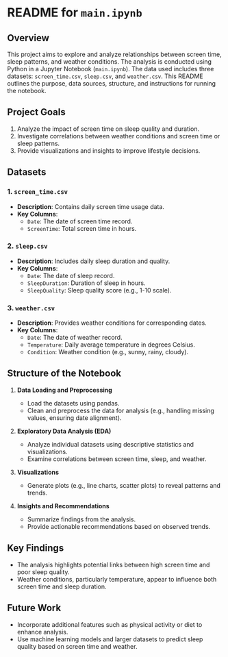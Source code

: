 # README for `main.ipynb`

## Overview

This project aims to explore and analyze relationships between screen time, sleep patterns, and weather conditions. The analysis is conducted using Python in a Jupyter Notebook (`main.ipynb`). The data used includes three datasets: `screen_time.csv`, `sleep.csv`, and `weather.csv`. This README outlines the purpose, data sources, structure, and instructions for running the notebook.

## Project Goals

1. Analyze the impact of screen time on sleep quality and duration.
2. Investigate correlations between weather conditions and screen time or sleep patterns.
3. Provide visualizations and insights to improve lifestyle decisions.

## Datasets

### 1. `screen_time.csv`
- **Description**: Contains daily screen time usage data.
- **Key Columns**:
  - `Date`: The date of screen time record.
  - `ScreenTime`: Total screen time in hours.

### 2. `sleep.csv`
- **Description**: Includes daily sleep duration and quality.
- **Key Columns**:
  - `Date`: The date of sleep record.
  - `SleepDuration`: Duration of sleep in hours.
  - `SleepQuality`: Sleep quality score (e.g., 1-10 scale).

### 3. `weather.csv`
- **Description**: Provides weather conditions for corresponding dates.
- **Key Columns**:
  - `Date`: The date of weather record.
  - `Temperature`: Daily average temperature in degrees Celsius.
  - `Condition`: Weather condition (e.g., sunny, rainy, cloudy).

## Structure of the Notebook

1. **Data Loading and Preprocessing**  
   - Load the datasets using pandas.
   - Clean and preprocess the data for analysis (e.g., handling missing values, ensuring date alignment).

2. **Exploratory Data Analysis (EDA)**  
   - Analyze individual datasets using descriptive statistics and visualizations.
   - Examine correlations between screen time, sleep, and weather.

3. **Visualizations**  
   - Generate plots (e.g., line charts, scatter plots) to reveal patterns and trends.

4. **Insights and Recommendations**  
   - Summarize findings from the analysis.
   - Provide actionable recommendations based on observed trends.

## Key Findings

- The analysis highlights potential links between high screen time and poor sleep quality.
- Weather conditions, particularly temperature, appear to influence both screen time and sleep duration.

## Future Work

- Incorporate additional features such as physical activity or diet to enhance analysis.
- Use machine learning models and larger datasets to predict sleep quality based on screen time and weather.